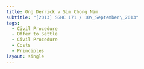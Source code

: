 ```yaml
---
title: Ong Derrick v Sim Chong Nam
subtitle: "[2013] SGHC 171 / 10\_September\_2013"
tags:
  - Civil Procedure
  - Offer to Settle
  - Civil Procedure
  - Costs
  - Principles
layout: single
---
```


